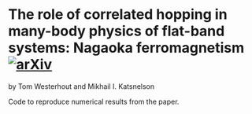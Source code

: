 # The role of correlated hopping in many-body physics of flat-band systems: Nagaoka ferromagnetism [![arXiv](https://img.shields.io/badge/-arXiv-Blue)](https://arxiv.org/abs/2202.12757)
by Tom Westerhout and Mikhail I. Katsnelson

Code to reproduce numerical results from the paper.
